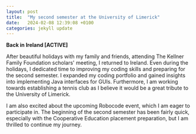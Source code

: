```yaml
---
layout: post
title:  "My second semester at the University of Limerick"
date:   2024-02-08 12:39:08 +0100
categories: jekyll update
---
```


**Back in Ireland [ACTIVE]**

After beautiful holidays with my family and friends, attending The Kellner Family Foundation scholars' meeting, I returned to Ireland. Even during the holidays, I dedicated time to improving my coding skills and preparing for the second semester. I expanded my coding portfolio and gained insights into implementing Java interfaces for GUIs. Furthermore, I am working towards establishing a tennis club as I believe it would be a great tribute to the University of Limerick.  

I am also excited about the upcoming Robocode event, which I am eager to participate in. The beginning of the second semester has been fairly quick, especially with the Cooperative Education placement preparation, but I am thrilled to continue my journey.